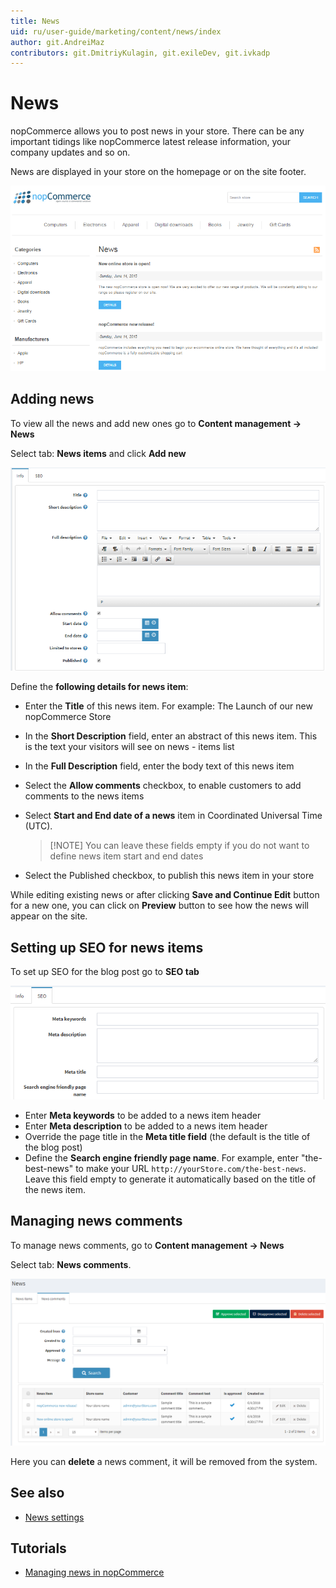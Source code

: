 ```yaml
---
title: News
uid: ru/user-guide/marketing/content/news/index
author: git.AndreiMaz
contributors: git.DmitriyKulagin, git.exileDev, git.ivkadp
---
```


# News

nopCommerce allows you to post news in your store. There can be any important tidings like nopCommerce latest release information, your company updates and so on.

News are displayed in your store on the homepage or on the site footer.

![p1](_static/index/news_1.png)

## Adding news

To view all the news and add new ones go to **Content management → News**

Select tab: **News items** and click **Add new**

![Adding news](_static/index/news_2.png)

Define the **following details for news item**:

- Enter the **Title** of this news item. For example: The Launch of our new nopCommerce Store
- In the **Short Description** field, enter an abstract of this news item. This is the text your visitors will see on news  - items list
- In the **Full Description** field, enter the body text of this news item
- Select the **Allow comments** checkbox, to enable customers to add comments to the news items
- Select **Start and End date of a news** item in Coordinated Universal Time (UTC).

  > [!NOTE] You can leave these fields empty if you do not want to define news item start and end dates
- Select the Published checkbox, to publish this news item in your store

While editing existing news or after clicking **Save and Continue Edit** button for a new one, you can click on **Preview** button to see how the news will appear on the site.

## Setting up SEO for news items

To set up SEO for the blog post go to **SEO tab**

![SEO for news items](_static/index/news_3.png)

- Enter **Meta keywords** to be added to a news item header
- Enter **Meta description** to be added to a news item header
- Override the page title in the **Meta title field** (the default is the title of the blog post)
- Define the **Search engine friendly page name**. For example, enter "the-best-news" to make your URL `http://yourStore.com/the-best-news`. Leave this field empty to generate it automatically based on the title of the news item.

## Managing news comments

To manage news comments, go to **Content management → News**

Select tab: **News comments**.

![pp](_static/index/news_4.png)

Here you can **delete** a news comment, it will be removed from the system.

## See also

- [News settings](xref:en/user-guide/marketing/content/news/news-settings)

## Tutorials

- [Managing news in nopCommerce](https://www.youtube.com/watch?v=ztLlRXvBQK4)
